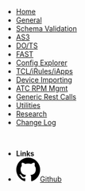 

- [Home](README.md)
- [General](general.md)
- [Schema Validation](schema_validation.md)
- [AS3](as3.md)
- [DO/TS](do_ts.md)
- [FAST](fast.md)
- [Config Explorer](config_explorer.md)
- [TCL/iRules/iApps](tcl.md)
- [Device Importing](device_importing.md)
- [ATC RPM Mgmt](atc_rpm_mgmt.md)
- [Generic Rest Calls](generic_rest_salls.md)
- [Utilities](utilities.md)
- [Research](research.md)
- [Change Log](/changelog)

&nbsp;

- **Links**
- [![Github](media/github.svg)Github](https://github.com/f5devcentral/vscode-f5)
